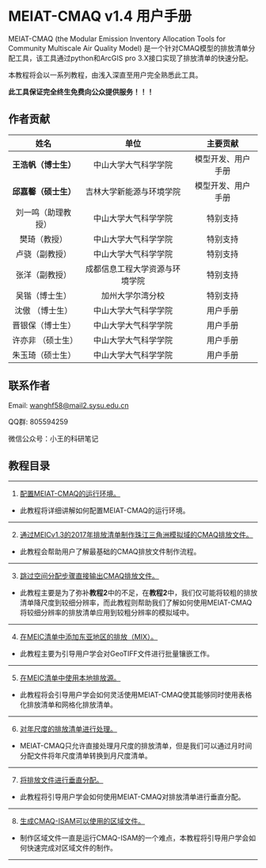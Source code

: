 # MEIAT-CMAQ v1.4 用户手册

MEIAT-CMAQ (the Modular Emission Inventory Allocation Tools for Community Multiscale Air Quality Model) 是一个针对CMAQ模型的排放清单分配工具，该工具通过python和ArcGIS pro 3.X接口实现了排放清单的快速分配。

本教程将会以一系列教程，由浅入深直至用户完全熟悉此工具。

**此工具保证完全终生免费向公众提供服务！！！**

## 作者贡献

|       姓名       |                     单位                     |   主要贡献   |
|:---------------:|:--------------------------------------------:|:--------:|
|   **王浩帆（博士生）**  |           中山大学大气科学学院           |   模型开发、用户手册  |
|   **邱嘉馨（硕士生）**  |           吉林大学新能源与环境学院       |   模型开发、用户手册  |
| 刘一鸣（助理教授） |           中山大学大气科学学院           |   特别支持    |
|   樊琦（教授）     |           中山大学大气科学学院           |   特别支持    |
|   卢骁（副教授）   |           中山大学大气科学学院           |   特别支持    |
|   张洋（副教授）   | 成都信息工程大学资源与环境学院        |   特别支持    |
|   吴锴（博士生）   |           加州大学尔湾分校           |   特别支持    |
| 沈傲 （博士生） |中山大学大气科学学院|用户手册|
| 晋银保（博士生）|中山大学大气科学学院|用户手册|
| 许亦非 （硕士生） |中山大学大气科学学院|用户手册|
|朱玉琦（硕士生）|中山大学大气科学学院|用户手册|

## 联系作者

Email: wanghf58@mail2.sysu.edu.cn

QQ群: 805594259

微信公众号：小王的科研笔记

## 教程目录

--------------

1. [配置MEIAT-CMAQ的运行环境。](https://mp.weixin.qq.com/s/1CEcoSDeCF9l-an_GD_EJg)

* 此教程将详细讲解如何配置MEIAT-CMAQ的运行环境。

--------------

2. [通过MEICv1.3的2017年排放清单制作珠江三角洲模拟域的CMAQ排放文件。](Doc/adopt_meic_for_prd_emission_file_cn.md)

* 此教程会帮助用户了解最基础的CMAQ排放文件制作流程。

--------------

3. [跳过空间分配步骤直接输出CMAQ排放文件。](Doc/how_to_treat_the_emssion_which_resolution_is_fine_cn.md)

* 此教程主要是为了弥补**教程2**中的不足，在**教程2**中，我们仅可能将较粗的排放清单降尺度到较细分辨率，而此教程则帮助我们了解如何使用MEIAT-CMAQ将较细分辨率的排放清单应用到较粗分辨率的模拟域中。

--------------

4. [在MEIC清单中添加东亚地区的排放（MIX）。](Doc/how_to_combine_meic_and_mix_cn.md)

* 此教程主要为引导用户学会对GeoTIFF文件进行批量镶嵌工作。

--------------

5. [在MEIC清单中使用本地排放源。](Doc/adopt_local_emission_to_meic_cn.md)

* 此教程将会引导用户学会如何灵活使用MEIAT-CMAQ使其能够同时使用表格化排放清单和网格化排放清单。

--------------

6. [对年尺度的排放清单进行处理。](Doc/how_to_treat_the_yearly_emission_cn.md)

* MEIAT-CMAQ只允许直接处理月尺度的排放清单，但是我们可以通过月时间分配文件将年尺度清单转换到月尺度清单。

--------------

7. [将排放文件进行垂直分配。](Doc/how_to_do_vertical_allocation_cn.md)

* 此教程将引导用户学会如何使用MEIAT-CMAQ对排放清单进行垂直分配。

--------------

8. [生成CMAQ-ISAM可以使用的区域文件。](Doc/how_to_use_shapefile_for_mask_cn.md)

* 制作区域文件一直是运行CMAQ-ISAM的一个难点，本教程将引导用户学会如何快速完成对区域文件的制作。

--------------








